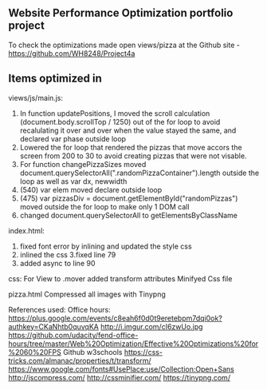 ## Website Performance Optimization portfolio project

To check the optimizations made open views/pizza at the Github site - https://github.com/WH8248/Project4a

## Items optimized in 
views/js/main.js:
1. In function updatePositions, I moved the scroll calculation (document.body.scrollTop / 1250) out of the for loop to avoid recalulating it over and over when the value stayed the same, and declared var phase outside loop
2. Lowered the for loop that rendered the pizzas that move accors the screen from 200 to 30 to avoid creating pizzas that were not visable.
3. For function changePizzaSizes moved document.querySelectorAll(".randomPizzaContainer").length outside the loop as well as var dx, newwidth
4. (540) var elem moved declare outside loop
5. (475) var pizzasDiv = document.getElementById("randomPizzas") moved outside the for loop to make only 1 DOM call
6. changed document.querySelectorAll to getElementsByClassName

index.html:
1. fixed font error by inlining and updated the style css
2. inlined the css
3.fixed line 79
4. added async to line 90

css:
For View
to .mover added transform attributes
Minifyed Css file

pizza.html
Compressed all images with Tinypng


References used:
Office hours: https://plus.google.com/events/c8eah6f0d0t9eretebpm7dqi0ok?authkey=CKaNhtb0quvqKA
http://i.imgur.com/cI6zwUo.jpg
https://github.com/udacity/fend-office-hours/tree/master/Web%20Optimization/Effective%20Optimizations%20for%2060%20FPS
Github
w3schools
https://css-tricks.com/almanac/properties/t/transform/
https://www.google.com/fonts#UsePlace:use/Collection:Open+Sans
http://jscompress.com/
http://cssminifier.com/
https://tinypng.com/